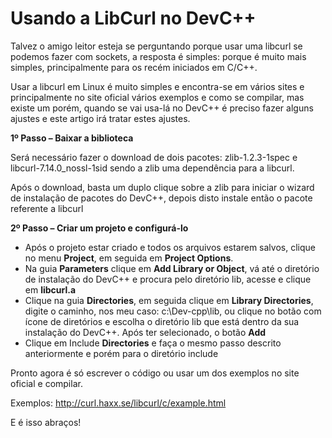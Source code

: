 Usando a LibCurl no DevC++
=======================

Talvez o amigo leitor esteja se perguntando porque usar uma libcurl se podemos fazer com sockets, a resposta é simples: porque é muito mais simples, principalmente para os recém iniciados em C/C++.

Usar a libcurl em Linux é muito simples e encontra-se em vários sites e principalmente no site oficial vários exemplos e como se compilar, mas existe um porém, quando se vai usa-lá no DevC++ é preciso fazer alguns ajustes e este artigo irá tratar estes ajustes.

**1º Passo – Baixar a biblioteca**

Será necessário fazer o download de dois pacotes: zlib-1.2.3-1spec e libcurl-7.14.0_nossl-1sid sendo a zlib uma dependência para a libcurl.

Após o download, basta um duplo clique sobre a zlib para iniciar o wizard de instalação de pacotes do DevC++, depois disto instale então o pacote referente a libcurl

**2º Passo – Criar um projeto e configurá-lo**

 - Após o projeto estar criado e todos os arquivos estarem salvos, clique no menu **Project**, em seguida em **Project Options**.
 - Na guia **Parameters** clique em **Add Library or Object**, vá até o diretório de instalação do DevC++ e procura pelo diretório lib, acesse e clique em **libcurl.a**
 - Clique na guia **Directories**, em seguida clique em **Library Directories**, digite o caminho, nos meu caso: c:\Dev-cpp\lib, ou clique no botão com ícone de diretórios e escolha o diretório lib que está dentro da sua instalação do DevC++. Após ter selecionado, o botão **Add**
 - Clique em Include **Directories** e faça o mesmo passo descrito anteriormente e porém para o diretório include

Pronto agora é só escrever o código ou usar um dos exemplos no site oficial e compilar.

Exemplos: http://curl.haxx.se/libcurl/c/example.html

E é isso abraços!
